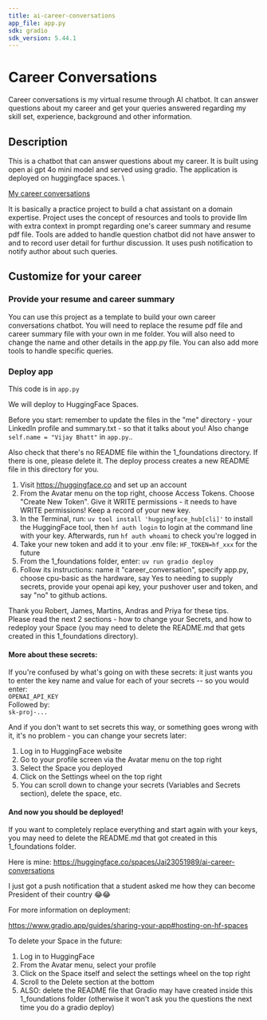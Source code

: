 ```yaml
---
title: ai-career-conversations
app_file: app.py
sdk: gradio
sdk_version: 5.44.1
---
```

# Career Conversations 

Career conversations is my virtual resume through AI chatbot. It can answer questions about my career and get your queries answered regarding my skill set, experience, background and other information.

## Description

This is a chatbot that can answer questions about my career. It is built using open ai gpt 4o mini model and served using gradio. The application is deployed on huggingface spaces. \

[My career conversations](https://jai23051989-ai-career-conversations.hf.space/)

It is basically a practice project to build a chat assistant on a domain expertise. Project uses the concept of resources and tools to provide llm with extra context in prompt regarding one's career summary and resume pdf file. Tools are added to handle question chatbot did not have answer to and to record user detail for furthur discussion. It uses push notification to notify author about such queries.

## Customize for your career

### Provide your resume and career summary

You can use this project as a template to build your own career conversations chatbot. You will need to replace the resume pdf file and career summary file with your own in me folder. You will also need to change the name and other details in the app.py file. You can also add more tools to handle specific queries.

### Deploy app

This code is in `app.py`

We will deploy to HuggingFace Spaces.

Before you start: remember to update the files in the "me" directory - your LinkedIn profile and summary.txt - so that it talks about you! Also change `self.name = "Vijay Bhatt"` in `app.py`..  

Also check that there's no README file within the 1_foundations directory. If there is one, please delete it. The deploy process creates a new README file in this directory for you.

1. Visit https://huggingface.co and set up an account  
2. From the Avatar menu on the top right, choose Access Tokens. Choose "Create New Token". Give it WRITE permissions - it needs to have WRITE permissions! Keep a record of your new key.  
3. In the Terminal, run: `uv tool install 'huggingface_hub[cli]'` to install the HuggingFace tool, then `hf auth login` to login at the command line with your key. Afterwards, run `hf auth whoami` to check you're logged in  
4. Take your new token and add it to your .env file: `HF_TOKEN=hf_xxx` for the future
5. From the 1_foundations folder, enter: `uv run gradio deploy` 
6. Follow its instructions: name it "career_conversation", specify app.py, choose cpu-basic as the hardware, say Yes to needing to supply secrets, provide your openai api key, your pushover user and token, and say "no" to github actions.  

Thank you Robert, James, Martins, Andras and Priya for these tips.  
Please read the next 2 sections - how to change your Secrets, and how to redeploy your Space (you may need to delete the README.md that gets created in this 1_foundations directory).

#### More about these secrets:

If you're confused by what's going on with these secrets: it just wants you to enter the key name and value for each of your secrets -- so you would enter:  
`OPENAI_API_KEY`  
Followed by:  
`sk-proj-...`  

And if you don't want to set secrets this way, or something goes wrong with it, it's no problem - you can change your secrets later:  
1. Log in to HuggingFace website  
2. Go to your profile screen via the Avatar menu on the top right  
3. Select the Space you deployed  
4. Click on the Settings wheel on the top right  
5. You can scroll down to change your secrets (Variables and Secrets section), delete the space, etc.

#### And now you should be deployed!

If you want to completely replace everything and start again with your keys, you may need to delete the README.md that got created in this 1_foundations folder.

Here is mine: https://huggingface.co/spaces/Jai23051989/ai-career-conversations

I just got a push notification that a student asked me how they can become President of their country 😂😂

For more information on deployment:

https://www.gradio.app/guides/sharing-your-app#hosting-on-hf-spaces

To delete your Space in the future:  
1. Log in to HuggingFace
2. From the Avatar menu, select your profile
3. Click on the Space itself and select the settings wheel on the top right
4. Scroll to the Delete section at the bottom
5. ALSO: delete the README file that Gradio may have created inside this 1_foundations folder (otherwise it won't ask you the questions the next time you do a gradio deploy)



